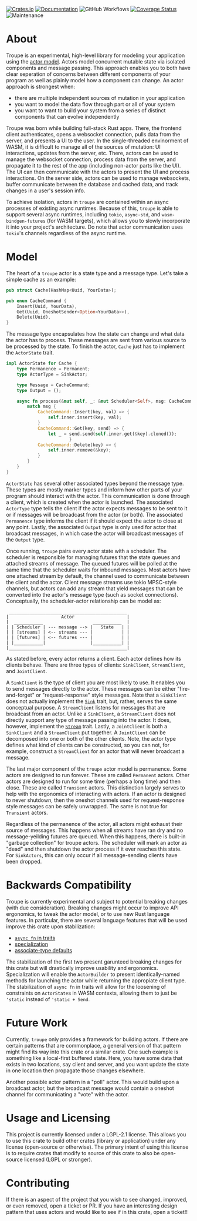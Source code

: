 [![Crates.io](https://img.shields.io/crates/v/troupe.svg)](https://crates.io/crates/troupe)
[![Documentation](https://docs.rs/troupe/badge.svg)](https://docs.rs/troupe/)
![GitHub Workflows](https://github.com/TylerBloom/troupe/actions/workflows/ci.yml/badge.svg)
[![Coverage Status](https://codecov.io/gh/TylerBloom/troupe/branch/main/graph/badge.svg)](https://codecov.io/gh/TylerBloom/troupe)
![Maintenance](https://img.shields.io/badge/Maintenance-Actively%20Developed-brightgreen.svg)

# About
Troupe is an experimental, high-level library for modeling your application using the [actor model](https://en.wikipedia.org/wiki/Actor_model).
Actors model concurrent mutable state via isolated components and message passing.
This approach enables you to both have clear seperation of concerns between different components of your program as well as plainly model how a component can change.
An actor approach is strongest when:
  - there are multiple independent sources of mutation in your application
  - you want to model the data flow through part or all of your system
  - you want to want to build your system from a series of distinct components that can evolve independently

Troupe was born while building full-stack Rust apps.
There, the frontend client authenticates, opens a websocket connection, pulls data from the server, and presents a UI to the user.
In the single-threaded envinorment of WASM, it is difficult to manage all of the sources of mutation: UI interactions, updates from the server, etc.
There, actors can be used to manage the websocket connection, process data from the server, and propagate it to the rest of the app (including non-actor parts like the UI).
The UI can then communicate with the actors to present the UI and process interactions.
On the server side, actors can be used to manage websockets, buffer communicate between the database and cached data, and track changes in a user's session info.

To achieve isolation, actors in `troupe` are contained within an async processes of existing async runtimes.
Because of this, `troupe` is able to support several async runtimes, including `tokio`, `async-std`, and `wasm-bindgen-futures` (for WASM targets), which allows you to slowly incorporate it into your project's architecture.
Do note that actor communication uses `tokio`'s channels regardless of the async runtime.

# Model
The heart of a `troupe` actor is a state type and a message type.
Let's take a simple cache as an example:
```rust
pub struct Cache(HashMap<Uuid, YourData>);

pub enum CacheCommand {
    Insert(Uuid, YourData),
    Get(Uuid, OneshotSender<Option<YourData>>),
    Delete(Uuid),
}
```

The message type encapsulates how the state can change and what data the actor has to process. These messages are sent from various source to be processed by the state. To finish the actor, `Cache` just has to implement the `ActorState` trait.
```rust
impl ActorState for Cache {
    type Permanence = Permanent;
    type ActorType = SinkActor;

    type Message = CacheCommand;
    type Output = ();

    async fn process(&mut self, _: &mut Scheduler<Self>, msg: CacheCommand) {
        match msg {
            CacheCommand::Insert(key, val) => {
                self.inner.insert(key, val);
            }
            CacheCommand::Get(key, send) => {
                let _ = send.send(self.inner.get(&key).cloned());
						}
            CacheCommand::Delete(key) => {
                self.inner.remove(&key);
            }
        }
    }
}
```

`ActorState` has several other associated types beyond the message type.
These types are mostly marker types and inform how other parts of your program should interact with the actor.
This communication is done through a client, which is created when the actor is launched.
The associated `ActorType` type tells the client if the actor expects messages to be sent to it or if messages will be broadcast from the actor (or both).
The associated `Permanence` type informs the client if it should expect the actor to close at any point.
Lastly, the associated `Output` type is only used for actor that broadcast messages, in which case the actor will broadcast messages of the `Output` type.

Once running, `troupe` pairs every actor state with a scheduler.
The scheduler is responsible for managing futures that the state queues and attached streams of message.
The queued futures will be polled at the same time that the scheduler waits for inbound messages.
Most actors have one attached stream by default, the channel used to communicate between the client and the actor.
Client message streams use tokio MPSC-style channels, but actors can add any stream that yield messages that can be converted into the actor's message type (such as socket connections).
Conceptually, the scheduler-actor relationship can be model as:
```
 _____________________________________________
|                    Actor                    |
|  ___________                   ___________  |
| | Scheduler | --- message --> |   State   | |
| | [streams] | <-- streams --- |           | |
| | [futures] | <-- futures --- |           | |
| |___________|                 |___________| |
|_____________________________________________|
```

As stated before, every actor returns a client.
Each actor defines how its clients behave.
There are three types of clients: `SinkClient`, `StreamClient`, and `JointClient`.

A `SinkClient` is the type of client you are most likely to use.
It enables you to send messages directly to the actor.
These messages can be either "fire-and-forget" or "request-response" style messages.
Note that a `SinkClient` does not actually implement the [`Sink`](https://docs.rs/futures/latest/futures/sink/trait.Sink.html) trait, but, rather, serves the same conceptual purpose.
A `StreamClient` listens for messages that are broadcast from an actor.
Unlike a `SinkClient`, a `StreamClient` does not directly support any type of message passing into the actor.
It does, however, implement the [`Stream`](https://docs.rs/futures/latest/futures/stream/trait.Stream.html) trait.
Lastly, a `JointClient` is both a `SinkClient` and a `StreamClient` put together.
A `JointClient` can be decomposed into one or both of the other clients.
Note, the actor type defines what kind of clients can be constructed, so you can not, for example, construct a `StreamClient` for an actor that will never broadcast a message.

The last major component of the `troupe` actor model is permanence.
Some actors are designed to run forever.
These are called `Permanent` actors.
Other actors are designed to run for some time (perhaps a long time) and then close.
These are called `Transient` actors.
This distinction largely serves to help with the ergonomics of interacting with actors.
If an actor is designed to never shutdown, then the oneshot channels used for request-response style messages can be safely unwrapped.
The same is not true for `Transient` actors.

Regardless of the permanence of the actor, all actors might exhaust their source of messages.
This happens when all streams have ran dry and no message-yeilding futures are queued.
When this happens, there is built-in "garbage collection" for troupe actors.
The scheduler will mark an actor as "dead" and then shutdown the actor process if it ever reaches this state.
For `SinkActors`, this can only occur if all message-sending clients have been dropped.

# Backwards Compatibility
Troupe is currently experimental and subject to potential breaking changes (with due consideration).
Breaking changes might occur to improve API ergonomics, to tweak the actor model, or to use new Rust language features.
In particular, there are several language features that will be used improve this crate upon stabilization:
 - [`async fn` in traits](https://rust-lang.github.io/async-book/07_workarounds/05_async_in_traits.html)
 - [specialization](https://rust-lang.github.io/rfcs/1210-impl-specialization.html)
 - [associate-type defaults](https://rust-lang.github.io/rfcs/2532-associated-type-defaults.html)

The stabilization of the first two present garunteed breaking changes for this crate but will drastically improve usability and ergonomics.
Specialization will enable the `ActorBuilder` to present identically-named methods for launching the actor while returning the appropiate client type.
The stabilization of `async fn` in traits will allow for the loosening of constraints on `ActorState`s in WASM contexts, allowing them to just be `'static` instead of `'static + Send`.

# Future Work
Currently, `troupe` only provides a framework for building actors.
If there are certain patterns that are commonplace, a general version of that pattern might find its way into this crate or a similar crate.
One such example is something like a local-first buffered state.
Here, you have some data that exists in two locations, say client and server, and you want update the state in one location then propagate those changes elsewhere.

Another possible actor pattern in a "poll" actor.
This would build upon a broadcast actor, but the broadcast message would contain a oneshot channel for communicating a "vote" with the actor.


# Usage and Licensing
This project is currently licensed under a LGPL-2.1 license.
This allows you to use this crate to build other crates (library or application) under any license (open-source or otherwise).
The primary intent of using this license is to require crates that modify to source of this crate to also be open-source licensed (LGPL or stronger).

# Contributing
If there is an aspect of the project that you wish to see changed, improved, or even removed, open a ticket or PR.
If you have an interesting design pattern that uses actors and would like to see if in this crate, open a ticket!!
